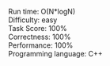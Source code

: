 Run time: O(N*logN)  
Difficulty: easy  
Task Score: 100%  
Correctness: 100%  
Performance: 100%  
Programming language: C++  